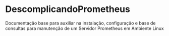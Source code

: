 # DescomplicandoPrometheus

Documentação base para auxiliar na instalação, configuração e base de consultas para manutenção de um Servidor Prometheus em Ambiente Linux